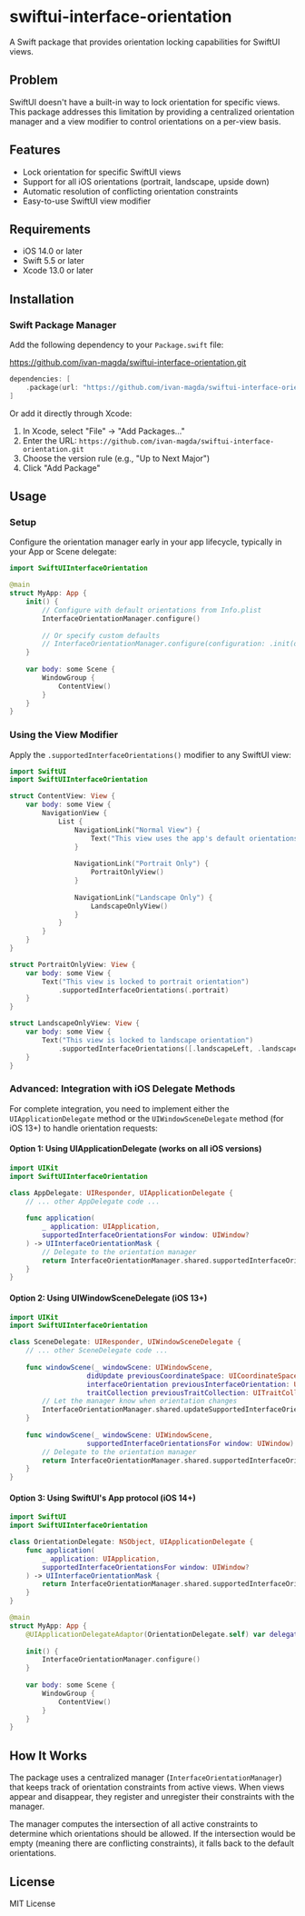 # swiftui-interface-orientation

A Swift package that provides orientation locking capabilities for SwiftUI views.

## Problem

SwiftUI doesn't have a built-in way to lock orientation for specific views. This package addresses this limitation by providing a centralized orientation manager and a view modifier to control orientations on a per-view basis.

## Features

- Lock orientation for specific SwiftUI views
- Support for all iOS orientations (portrait, landscape, upside down)
- Automatic resolution of conflicting orientation constraints
- Easy-to-use SwiftUI view modifier

## Requirements

- iOS 14.0 or later
- Swift 5.5 or later
- Xcode 13.0 or later

## Installation

### Swift Package Manager

Add the following dependency to your `Package.swift` file:

https://github.com/ivan-magda/swiftui-interface-orientation.git

```swift
dependencies: [
    .package(url: "https://github.com/ivan-magda/swiftui-interface-orientation.git", from: "1.0.0")
]
```

Or add it directly through Xcode:
1. In Xcode, select "File" → "Add Packages..."
2. Enter the URL: `https://github.com/ivan-magda/swiftui-interface-orientation.git`
3. Choose the version rule (e.g., "Up to Next Major")
4. Click "Add Package"

## Usage

### Setup

Configure the orientation manager early in your app lifecycle, typically in your App or Scene delegate:

```swift
import SwiftUIInterfaceOrientation

@main
struct MyApp: App {
    init() {
        // Configure with default orientations from Info.plist
        InterfaceOrientationManager.configure()
        
        // Or specify custom defaults
        // InterfaceOrientationManager.configure(configuration: .init(defaultOrientations: .portrait))
    }
    
    var body: some Scene {
        WindowGroup {
            ContentView()
        }
    }
}
```

### Using the View Modifier

Apply the `.supportedInterfaceOrientations()` modifier to any SwiftUI view:

```swift
import SwiftUI
import SwiftUIInterfaceOrientation

struct ContentView: View {
    var body: some View {
        NavigationView {
            List {
                NavigationLink("Normal View") {
                    Text("This view uses the app's default orientations")
                }
                
                NavigationLink("Portrait Only") {
                    PortraitOnlyView()
                }
                
                NavigationLink("Landscape Only") {
                    LandscapeOnlyView()
                }
            }
        }
    }
}

struct PortraitOnlyView: View {
    var body: some View {
        Text("This view is locked to portrait orientation")
            .supportedInterfaceOrientations(.portrait)
    }
}

struct LandscapeOnlyView: View {
    var body: some View {
        Text("This view is locked to landscape orientation")
            .supportedInterfaceOrientations([.landscapeLeft, .landscapeRight])
    }
}
```

### Advanced: Integration with iOS Delegate Methods

For complete integration, you need to implement either the `UIApplicationDelegate` method or the `UIWindowSceneDelegate` method (for iOS 13+) to handle orientation requests:

#### Option 1: Using UIApplicationDelegate (works on all iOS versions)

```swift
import UIKit
import SwiftUIInterfaceOrientation

class AppDelegate: UIResponder, UIApplicationDelegate {
    // ... other AppDelegate code ...
    
    func application(
        _ application: UIApplication,
        supportedInterfaceOrientationsFor window: UIWindow?
    ) -> UIInterfaceOrientationMask {
        // Delegate to the orientation manager
        return InterfaceOrientationManager.shared.supportedInterfaceOrientations
    }
}
```

#### Option 2: Using UIWindowSceneDelegate (iOS 13+)

```swift
import UIKit
import SwiftUIInterfaceOrientation

class SceneDelegate: UIResponder, UIWindowSceneDelegate {
    // ... other SceneDelegate code ...
    
    func windowScene(_ windowScene: UIWindowScene, 
                   didUpdate previousCoordinateSpace: UICoordinateSpace, 
                   interfaceOrientation previousInterfaceOrientation: UIInterfaceOrientation, 
                   traitCollection previousTraitCollection: UITraitCollection) {
        // Let the manager know when orientation changes
        InterfaceOrientationManager.shared.updateSupportedInterfaceOrientations()
    }
    
    func windowScene(_ windowScene: UIWindowScene, 
                   supportedInterfaceOrientationsFor window: UIWindow) -> UIInterfaceOrientationMask {
        // Delegate to the orientation manager
        return InterfaceOrientationManager.shared.supportedInterfaceOrientations
    }
}
```

#### Option 3: Using SwiftUI's App protocol (iOS 14+)

```swift
import SwiftUI
import SwiftUIInterfaceOrientation

class OrientationDelegate: NSObject, UIApplicationDelegate {
    func application(
        _ application: UIApplication,
        supportedInterfaceOrientationsFor window: UIWindow?
    ) -> UIInterfaceOrientationMask {
        return InterfaceOrientationManager.shared.supportedInterfaceOrientations
    }
}

@main
struct MyApp: App {
    @UIApplicationDelegateAdaptor(OrientationDelegate.self) var delegate
    
    init() {
        InterfaceOrientationManager.configure()
    }
    
    var body: some Scene {
        WindowGroup {
            ContentView()
        }
    }
}
```

## How It Works

The package uses a centralized manager (`InterfaceOrientationManager`) that keeps track of orientation constraints from active views. When views appear and disappear, they register and unregister their constraints with the manager.

The manager computes the intersection of all active constraints to determine which orientations should be allowed. If the intersection would be empty (meaning there are conflicting constraints), it falls back to the default orientations.

## License

MIT License
